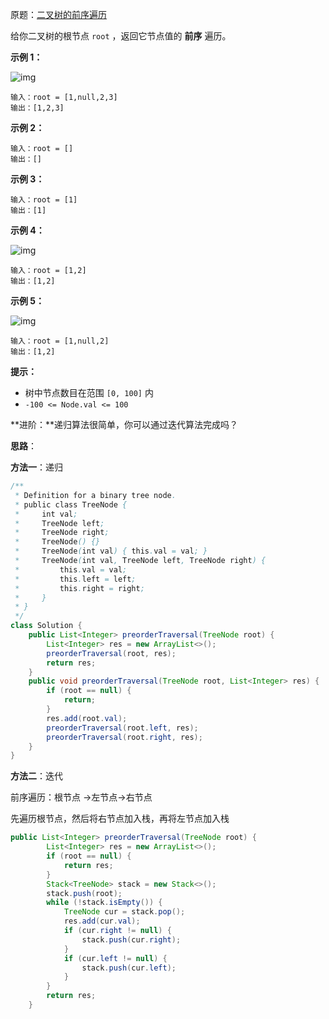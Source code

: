 原题：[二叉树的前序遍历](https://leetcode-cn.com/problems/binary-tree-preorder-traversal/)

给你二叉树的根节点 `root` ，返回它节点值的 **前序** 遍历。

**示例 1：**

![img](https://assets.leetcode.com/uploads/2020/09/15/inorder_1.jpg)

```
输入：root = [1,null,2,3]
输出：[1,2,3]
```

**示例 2：**

```
输入：root = []
输出：[]
```

**示例 3：**

```
输入：root = [1]
输出：[1]
```

**示例 4：**

![img](https://assets.leetcode.com/uploads/2020/09/15/inorder_5.jpg)

```
输入：root = [1,2]
输出：[1,2]
```

**示例 5：**

![img](https://assets.leetcode.com/uploads/2020/09/15/inorder_4.jpg)

```
输入：root = [1,null,2]
输出：[1,2]
```

**提示：**

- 树中节点数目在范围 `[0, 100]` 内
- `-100 <= Node.val <= 100`

**进阶：**递归算法很简单，你可以通过迭代算法完成吗？



**思路**：

**方法一**：递归

```java
/**
 * Definition for a binary tree node.
 * public class TreeNode {
 *     int val;
 *     TreeNode left;
 *     TreeNode right;
 *     TreeNode() {}
 *     TreeNode(int val) { this.val = val; }
 *     TreeNode(int val, TreeNode left, TreeNode right) {
 *         this.val = val;
 *         this.left = left;
 *         this.right = right;
 *     }
 * }
 */
class Solution {
    public List<Integer> preorderTraversal(TreeNode root) {
        List<Integer> res = new ArrayList<>();
        preorderTraversal(root, res);
        return res;
    }
    public void preorderTraversal(TreeNode root, List<Integer> res) {
    	if (root == null) {
    		return;
    	}
    	res.add(root.val);
    	preorderTraversal(root.left, res);
    	preorderTraversal(root.right, res);
    }
}
```

**方法二**：迭代

前序遍历：根节点 ->左节点->右节点

先遍历根节点，然后将右节点加入栈，再将左节点加入栈

```java
public List<Integer> preorderTraversal(TreeNode root) {
        List<Integer> res = new ArrayList<>();
        if (root == null) {
        	return res;
        }
        Stack<TreeNode> stack = new Stack<>();
        stack.push(root);
        while (!stack.isEmpty()) {
        	TreeNode cur = stack.pop();
            res.add(cur.val);
        	if (cur.right != null) {
        		stack.push(cur.right);
        	}
        	if (cur.left != null) {
        		stack.push(cur.left);
        	}
        }
        return res;
    }
```

